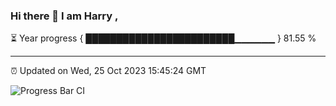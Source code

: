 ### Hi there 👋 I am Harry , 

⏳ Year progress { ████████████████████████▁▁▁▁▁▁ } 81.55 %

---

⏰ Updated on Wed, 25 Oct 2023 15:45:24 GMT

![Progress Bar CI](https://github.com/duykhang68/duykhang68/workflows/Progress%20Bar%20CI/badge.svg)
